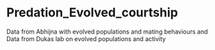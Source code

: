 # Predation_Evolved_courtship
Data from Abhijna with evolved populations and mating behaviours and Data from Dukas lab on evolved populations and activity
